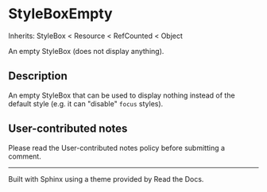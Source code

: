 # StyleBoxEmpty

Inherits: StyleBox < Resource < RefCounted < Object

An empty StyleBox (does not display anything).

## Description

An empty StyleBox that can be used to display nothing instead of the default
style (e.g. it can "disable" `focus` styles).

## User-contributed notes

Please read the User-contributed notes policy before submitting a comment.

* * *

Built with Sphinx using a theme provided by Read the Docs.

